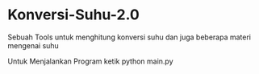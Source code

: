 # Konversi-Suhu-2.0
Sebuah Tools untuk menghitung konversi suhu dan juga beberapa materi mengenai suhu

Untuk Menjalankan Program ketik python main.py
